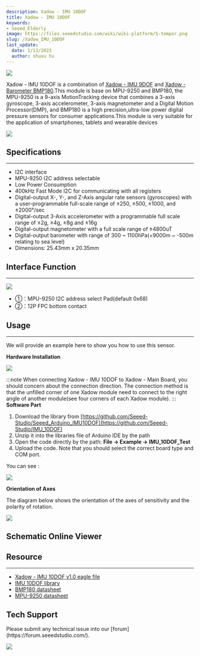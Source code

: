 ```yaml
---
description: Xadow - IMU 10DOF
title: Xadow - IMU 10DOF
keywords:
- Seeed_Elderly
image: https://files.seeedstudio.com/wiki/wiki-platform/S-tempor.png
slug: /Xadow_IMU_10DOF
last_update:
  date: 1/13/2023
  author: shuxu hu
---
```


![](https://files.seeedstudio.com/wiki/Xadow_IMU_10DOF/img/Xadow-imu-10dof-shao.JPG)

Xadow - IMU 10DOF is a combination of [Xadow - IMU 9DOF](https://wiki.seeedstudio.com/Xadow_IMU_9DOF) and [Xadow - Barometer BMP180](https://wiki.seeedstudio.com/Xadow_Barometer_BMP180).This module is base on MPU-9250 and BMP180, the MPU-9250 is a 9-axis MotionTracking device that combines a 3-axis gyroscope, 3-axis accelerometer, 3-axis magnetometer and a Digital Motion Processor(DMP), and BMP180 is a high precision,ultra-low power digital pressure sensors for consumer applications.This module is very suitable for the application of smartphones, tablets and wearable devices

[![](https://files.seeedstudio.com/wiki/Seeed-WiKi/docs/images/300px-Get_One_Now_Banner-ragular.png)](https://www.seeedstudio.com/Xadow-IMU-10DOF-p-2446.html)

## Specifications
---
- I2C interface
- MPU-9250 I2C address selectable
- Low Power Consumption
- 400kHz Fast Mode I2C for communicating with all registers
- Digital-output X-, Y-, and Z-Axis angular rate sensors (gyroscopes) with a user-programmable full-scale range of ±250, ±500, ±1000, and ±2000°/sec
- Digital-output 3-Axis accelerometer with a programmable full scale range of ±2g, ±4g, ±8g and ±16g
- Digital-output magnetometer with a full scale range of ±4800uT
- Digital-output barometer with range of 300 ~ 1100hPa(+9000m ~ -500m relating to sea level)
- Dimensions: 25.43mm x 20.35mm

## Interface Function
---
![](https://files.seeedstudio.com/wiki/Xadow_IMU_10DOF/img/Xadow-IMU_10DOF_Interface.png)

- ①：MPU-9250 I2C address select Pad(default 0x68)
- ②：12P FPC bottom contact

## Usage
---
We will provide an example here to show you how to use this sensor.

**Hardware Installation**

![](https://files.seeedstudio.com/wiki/Xadow_IMU_10DOF/img/Xadow-IMU_10DOF_installation.png)

:::note
    When connecting Xadow - IMU 10DOF to Xadow - Main Board, you should concern about the connection direction. The connection method is that the unfilled corner of one Xadow module need to connect to the right angle of another module(see four corners of each Xadow module).
:::
**Software Part**
1. Download the library from [https://github.com/Seeed-Studio/Seeed_Arduino_IMU10DOF](https://github.com/Seeed-Studio/IMU_10DOF)
2. Unzip it into the libraries file of Arduino IDE by the path
2. Open the code directly by the path: **File -> Example -> IMU_10DOF_Test**
2. Upload the code. Note that you should select the correct board type and COM port.

You can see :

![](https://files.seeedstudio.com/wiki/Xadow_IMU_10DOF/img/Imu-10dof-test.png)

**Orientation of Axes**

The diagram below shows the orientation of the axes of sensitivity and the polarity of rotation.

![](https://files.seeedstudio.com/wiki/Xadow_IMU_10DOF/img/Imu-10dof-dir-axes.png)


## Schematic Online Viewer

<div className="altium-ecad-viewer" data-project-src="https://files.seeedstudio.com/wiki/Xadow_IMU_10DOF/res/Xadow_-_IMU_10DOF_v1.0_sch_pcb.zip" style={{borderRadius: '0px 0px 4px 4px', height: 500, borderStyle: 'solid', borderWidth: 1, borderColor: 'rgb(241, 241, 241)', overflow: 'hidden', maxWidth: 1280, maxHeight: 700, boxSizing: 'border-box'}}>
</div>


## Resource
---
- [Xadow - IMU 10DOF v1.0 eagle file](https://files.seeedstudio.com/wiki/Xadow_IMU_10DOF/res/Xadow_-_IMU_10DOF_v1.0_sch_pcb.zip)
- [IMU 10DOF library](https://files.seeedstudio.com/wiki/Xadow_IMU_10DOF/res/IMU_10DOF_Library.zip)
- [BMP180 datasheet](https://files.seeedstudio.com/wiki/Xadow_IMU_10DOF/res/BMP180.pdf)
- [MPU-9250 datasheet](https://files.seeedstudio.com/wiki/Xadow_IMU_10DOF/res/MPU-9250A_Product_Specification.pdf)

## Tech Support
<div>
  Please submit any technical issue into our [forum](https://forum.seeedstudio.com/). <br /><p style={{textAlign: 'center'}}><a href="https://www.seeedstudio.com/act-4.html?utm_source=wiki&utm_medium=wikibanner&utm_campaign=newproducts" target="_blank"><img src="https://files.seeedstudio.com/wiki/Wiki_Banner/new_product.jpg" /></a></p>
</div>
